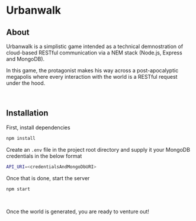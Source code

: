 # Urbanwalk

## About
Urbanwalk is a simplistic game intended as a technical demnostration of cloud-based RESTful communication via a NEM stack (Node.js, Express and MongoDB).

In this game, the protagonist makes his way across a post-apocalyptic megapolis where every interaction with the world is a RESTful request under the hood.

<br/>

## Installation

First, install dependencies

```bash
npm install
```

Create an `.env` file in the project root directory and supply it your MongoDB credentials in the below format
```bash
API_URI=<credentialsAndMongoDbURI>
```

Once that is done, start the server
```bash
npm start
```
<br/>

Once the world is generated, you are ready to venture out!